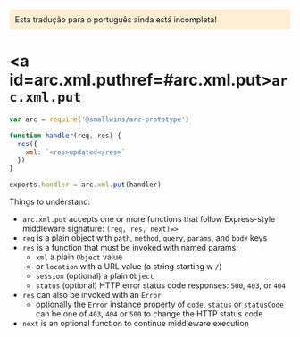 <div style=background:papayawhip;padding:10px;border-radius:7px;>Esta tradução para o português ainda está incompleta!</div>

# <a id=arc.xml.puthref=#arc.xml.put>`arc.xml.put`</a>

```javascript
var arc = require('@smallwins/arc-prototype')

function handler(req, res) {
  res({
    xml: `<res>updated</res>`
  })
}

exports.handler = arc.xml.put(handler)
```

Things to understand:

- `arc.xml.put` accepts one or more functions that follow Express-style middleware signature: `(req, res, next)=>`
- `req` is a plain object with `path`, `method`, `query`, `params`, and `body` keys
- `res` is a function that must be invoked with named params: 
  - `xml` a plain `Object` value
  - or `location` with a URL value (a string starting w `/`)
  - `session` (optional) a plain `Object`
  - `status` (optional) HTTP error status code responses: `500`, `403`, or `404`
- `res` can also be invoked with an `Error`
  - optionally the `Error` instance property of `code`, `status` or `statusCode` can be one of `403`, `404` or `500` to change the HTTP status code
- `next` is an optional function to continue middleware execution
